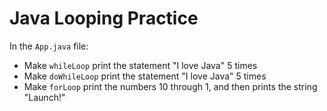 # Java Looping Practice

In the `App.java` file:

* Make `whileLoop` print the statement "I love Java" 5 times
* Make `doWhileLoop` print the statement "I love Java" 5 times
* Make `forLoop` print the numbers 10 through 1, and then prints the string "Launch!"
